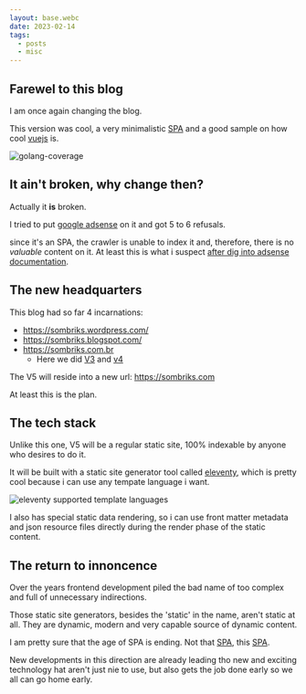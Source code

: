 ```yaml
---
layout: base.webc
date: 2023-02-14
tags:
  - posts
  - misc
---
```


## Farewel to this blog

I am once again changing the blog.

This version was cool, a very minimalistic
[SPA](https://en.wikipedia.org/wiki/Single-page_application) and a good sample
on how cool [vuejs](https://vuejs.org/) is.

![golang-coverage](/assets/post-pics/0041-farewell-old-blog/last-screenshot.png)

## It ain't broken, why change then?

Actually it **is** broken.

I tried to put [google adsense](https://www.google.com/adsense) on it and got 5
to 6 refusals.

since it's an SPA, the crawler is unable to index it and, therefore, there is no
_valuable_ content on it. At least this is what i suspect
[after dig into adsense documentation](https://support.google.com/adsense/answer/81904?hl=pt-BR&visit_id=638119984989682795-2409927824&rd=1#insufficient_content).

## The new headquarters

This blog had so far 4 incarnations:

- <https://sombriks.wordpress.com/>
- <https://sombriks.blogspot.com/>
- <https://sombriks.com.br>
  - Here we did [V3](https://sombriks.com.br/#/blog/0019-the-new-blog.md) and
    [v4](https://sombriks.com.br/#/blog/0041-farewell-old-blog.md) 

The V5 will reside into a new url: <https://sombriks.com>

At least this is the plan.

## The tech stack

Unlike this one, V5 will be a regular static site, 100% indexable by anyone who
desires to do it.

It will be built with a static site generator tool called
[eleventy](https://www.11ty.dev/), which is pretty cool because i can use any
tempate language i want.

![eleventy supported template languages](/assets/post-pics/0041-farewell-old-blog/eleventy-template-languages.jpg)

I also has special static data rendering, so i can use front matter metadata and
json resource files directly during the render phase of the static content.

## The return to innoncence 

Over the years frontend development piled the bad name of too complex and full
of unnecessary indirections.

Those static site generators, besides the 'static' in the name, aren't static at
all. They are dynamic, modern and very capable source of dynamic content.

I am pretty sure that the age of SPA is ending.
Not that [SPA](https://goodspaguide.co.uk/features/spa-through-the-ages), this
[SPA](https://en.wikipedia.org/wiki/Single-page_application).

New developments in this direction are already leading tho new and exciting
technology hat aren't just nie to use, but also gets the job done early so we
all can go home early.
